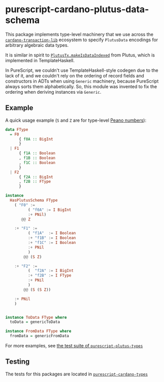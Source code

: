 # purescript-cardano-plutus-data-schema

This package implements type-level machinery that we use across the [`cardano-transaction-lib`](https://github.com/Plutonomicon/cardano-transaction-lib/) ecosystem to specify  `PlutusData` encodings for arbitrary algebraic data types.

It is similar in spirit to [`PlutusTx.makeIsDataIndexed`](https://github.com/IntersectMBO/plutus/blob/eceae8831b8186655535dee587486dbd3fd037f4/plutus-ledger-api/src/PlutusLedgerApi/V1/Credential.hs#L78) from Plutus, which is implemented in TemplateHaskell.

In PureScript, we couldn't use TemplateHaskell-style codegen due to the lack of it, and we couldn't rely on the ordering of record fields and constructors in ADTs when using `Generic` machinery, because PureScript always sorts them alphabetically. So, this module was invented to fix the ordering when deriving instances via `Generic`.

## Example

A quick usage example (`S` and `Z` are for type-level [Peano numbers](https://wiki.haskell.org/Peano_numbers)):

```purescript
data FType
  = F0
      { f0A :: BigInt
      }
  | F1
      { f1A :: Boolean
      , f1B :: Boolean
      , f1C :: Boolean
      }
  | F2
      { f2A :: BigInt
      , f2B :: FType
      }

instance
  HasPlutusSchema FType
    ( "F0" :=
          ( "f0A" := I BigInt
          :+ PNil)
       @@ Z

    :+ "F1" :=
          ( "f1A"  := I Boolean
          :+ "f1B" := I Boolean
          :+ "f1C" := I Boolean
          :+ PNil
          )
        @@ (S Z)

    :+ "F2" :=
          (  "f2A" := I BigInt
          :+ "f2B" := I FType
          :+ PNil
          )
        @@ (S (S Z))

    :+ PNil
    )


instance ToData FType where
  toData = genericToData

instance FromData FType where
  fromData = genericFromData
```

For more examples, see [the test suite of `purescript-plutus-types`](https://github.com/mlabs-haskell/purescript-plutus-types/blob/f454204cccffe94db1c097949a663ea897c41cf3/test/Main.purs#L147)

## Testing

The tests for this packages are located in [`purescript-cardano-types`](https://github.com/mlabs-haskell/purescript-plutus-types/blob/master/test/Main.purs)
